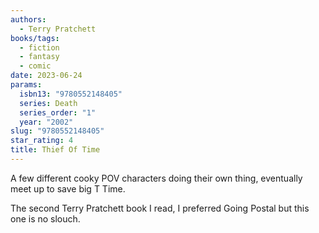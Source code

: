 ```yaml
---
authors:
  - Terry Pratchett
books/tags:
  - fiction
  - fantasy
  - comic
date: 2023-06-24
params:
  isbn13: "9780552148405"
  series: Death
  series_order: "1"
  year: "2002"
slug: "9780552148405"
star_rating: 4
title: Thief Of Time
---
```


A few different cooky POV characters doing their own thing, eventually meet up to save big T Time.

The second Terry Pratchett book I read, I preferred Going Postal but this one is no slouch.

<!--more-->

